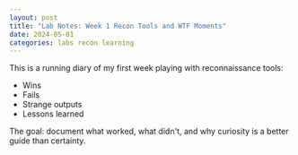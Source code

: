 ```yaml
---
layout: post
title: "Lab Notes: Week 1 Recon Tools and WTF Moments"
date: 2024-05-01
categories: labs recon learning
---
```


This is a running diary of my first week playing with reconnaissance tools:
- Wins
- Fails
- Strange outputs
- Lessons learned

The goal: document what worked, what didn't, and why curiosity is a better guide than certainty.